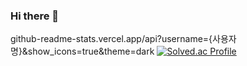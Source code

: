 ### Hi there 👋

<!--
**ksnd0297/ksnd0297** is a ✨ _special_ ✨ repository because its `README.md` (this file) appears on your GitHub profile.

Here are some ideas to get you started:

- 🔭 I’m currently working on ...
- 🌱 I’m currently learning ...
- 👯 I’m looking to collaborate on ...
- 🤔 I’m looking for help with ...
- 💬 Ask me about ...
- 📫 How to reach me: ...
- 😄 Pronouns: ...
- ⚡ Fun fact: ...
-->
github-readme-stats.vercel.app/api?username={사용자명}&show_icons=true&theme=dark
[![Solved.ac Profile](http://mazassumnida.wtf/api/v2/generate_badge?boj=wb998)](https://solved.ac/wb998/)
